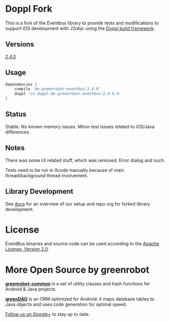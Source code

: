 # Doppl Fork

This is a fork of the Eventbus library to provide tests and modifications to support 
iOS development with J2objc using the [Doppl build framework](http://doppl.co/).

## Versions

[2.4.0](https://github.com/doppllib/EventBus)

## Usage

```groovy
dependencies {
    compile 'de.greenrobot:eventbus:2.4.0'
    doppl 'co.doppl.de.greenrobot:eventbus:2.4.0.4'
}
```

## Status

Stable. No known memory issues. Minor test issues related to iOS/Java differences.

## Notes

There was some UI related stuff, which was removed. Error dialog and such.

Tests need to be run in Xcode manually because of main thread/background thread involvement.

## Library Development

See [docs](http://doppl.co/docs/createlibrary.html) for an overview of our setup and repo org for forked library development.

# License

EventBus binaries and source code can be used according to the [Apache License, Version 2.0](LICENSE).

More Open Source by greenrobot
==============================
[__greenrobot-common__](https://github.com/greenrobot/greenrobot-common) is a set of utility classes and hash functions for Android & Java projects.

[__greenDAO__](https://github.com/greenrobot/greenDAO) is an ORM optimized for Android: it maps database tables to Java objects and uses code generation for optimal speed.

[Follow us on Google+](https://plus.google.com/b/114381455741141514652/+GreenrobotDe/posts) to stay up to date.